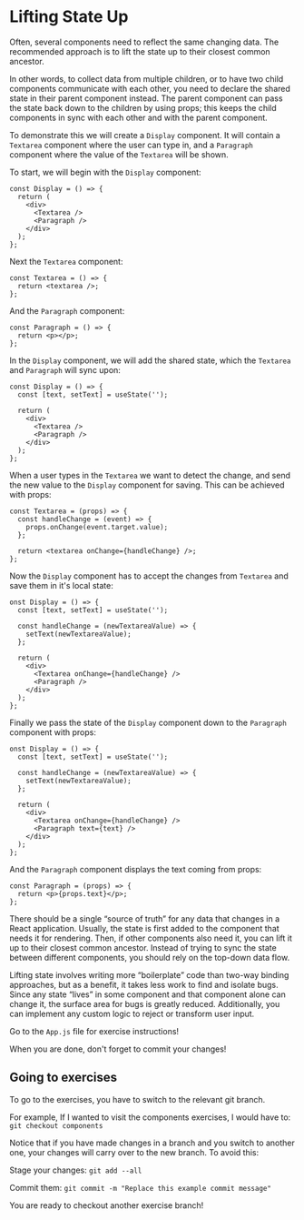 # Lifting State Up

Often, several components need to reflect the same changing data. The recommended approach is to lift the state up to their closest common ancestor.

In other words, to collect data from multiple children, or to have two child components communicate with each other, you need to declare the shared state in their parent component instead. The parent component can pass the state back down to the children by using props; this keeps the child components in sync with each other and with the parent component.

To demonstrate this we will create a `Display` component. It will contain a `Textarea` component where the user can type in, and a `Paragraph` component where the value of the `Textarea` will be shown.

To start, we will begin with the `Display` component:

```
const Display = () => {
  return (
    <div>
      <Textarea />
      <Paragraph />
    </div>
  );
};
```

Next the `Textarea` component:

```
const Textarea = () => {
  return <textarea />;
};
```

And the `Paragraph` component:

```
const Paragraph = () => {
  return <p></p>;
};
```

In the `Display` component, we will add the shared state, which the `Textarea` and `Paragraph` will sync upon:

```
const Display = () => {
  const [text, setText] = useState('');

  return (
    <div>
      <Textarea />
      <Paragraph />
    </div>
  );
};
```

When a user types in the `Textarea` we want to detect the change, and send the new value to the `Display` component for saving. This can be achieved with props:

```
const Textarea = (props) => {
  const handleChange = (event) => {
    props.onChange(event.target.value);
  };

  return <textarea onChange={handleChange} />;
};
```

Now the `Display` component has to accept the changes from `Textarea` and save them in it's local state:

```
onst Display = () => {
  const [text, setText] = useState('');

  const handleChange = (newTextareaValue) => {
    setText(newTextareaValue);
  };

  return (
    <div>
      <Textarea onChange={handleChange} />
      <Paragraph />
    </div>
  );
};
```

Finally we pass the state of the `Display` component down to the `Paragraph` component with props:

```
onst Display = () => {
  const [text, setText] = useState('');

  const handleChange = (newTextareaValue) => {
    setText(newTextareaValue);
  };

  return (
    <div>
      <Textarea onChange={handleChange} />
      <Paragraph text={text} />
    </div>
  );
};
```

And the `Paragraph` component displays the text coming from props:

```
const Paragraph = (props) => {
  return <p>{props.text}</p>;
};
```

There should be a single “source of truth” for any data that changes in a React application. Usually, the state is first added to the component that needs it for rendering. Then, if other components also need it, you can lift it up to their closest common ancestor. Instead of trying to sync the state between different components, you should rely on the top-down data flow.

Lifting state involves writing more “boilerplate” code than two-way binding approaches, but as a benefit, it takes less work to find and isolate bugs. Since any state “lives” in some component and that component alone can change it, the surface area for bugs is greatly reduced. Additionally, you can implement any custom logic to reject or transform user input.

Go to the `App.js` file for exercise instructions!

When you are done, don't forget to commit your changes!

## Going to exercises

To go to the exercises, you have to switch to the relevant git branch.

For example, If I wanted to visit the components exercises, I would have to: `git checkout components`

Notice that if you have made changes in a branch and you switch to another one, your changes will carry over to the new branch. To avoid this:

Stage your changes: `git add --all`

Commit them: `git commit -m "Replace this example commit message"`

You are ready to checkout another exercise branch!